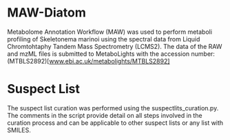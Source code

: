 # MAW-Diatom

Metabolome Annotation Workflow (MAW) was used to perform metaboli profiling of Skeletonema marinoi using the spectral data from Liquid Chromtohtaphy Tandem Mass Spectrometry (LCMS2). The data of the RAW and mzML files is submitted to MetaboLights with the accession number: (MTBLS2892)[www.ebi.ac.uk/metabolights/MTBLS2892] 
# Suspect List
The suspect list curation was performed using the suspectlits_curation.py. The comments in the script provide detail on all steps involved in the curation process and can be applicable to other suspect lists or any list with SMILES.
